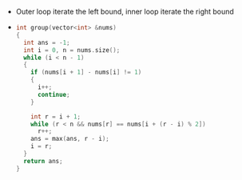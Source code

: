 - Outer loop iterate the left bound, inner loop iterate the right bound
- ```cpp
  int group(vector<int> &nums)
  {
    int ans = -1;
    int i = 0, n = nums.size();
    while (i < n - 1)
    {
      if (nums[i + 1] - nums[i] != 1)
      {
        i++;
        continue;
      }
  
      int r = i + 1;
      while (r < n && nums[r] == nums[i + (r - i) % 2])
        r++;
      ans = max(ans, r - i);
      i = r;
    }
    return ans;
  }
  ```